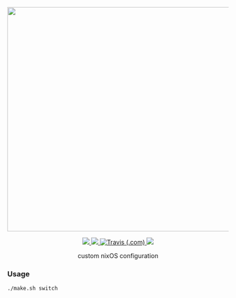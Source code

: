 <p align="center"><img src="https://raw.githubusercontent.com/jglovier/dotfiles-logo/main/dotfiles-logo.svg" width=512></p>

<p align="center">
    <a href="https://github.com/nothingelsematters">
        <img src="https://img.shields.io/github/commit-activity/y/nothingelsematters/nixconfigs?style=flat-square&logo=github">
    </a>
    <a href="https://nixos.org">
        <img src="https://img.shields.io/badge/generations-320-green?style=flat-square&logo=nixos">
    </a>
    <a href="https://travis-ci.com/github/nothingelsematters/nixconfigs/builds">
        <img alt="Travis (.com)" src="https://img.shields.io/travis/com/nothingelsematters/nixconfigs?style=flat-square&logo=travis">
    </a>
    <a href="https://www.codefactor.io/repository/github/nothingelsematters/nixconfigs">
        <img src="https://img.shields.io/codefactor/grade/github/nothingelsematters/nixconfigs?style=flat-square&logo=codefactor">
    </a>
</p>

<p align="center"> custom nixOS configuration </p>

### Usage

```bash
./make.sh switch
```

